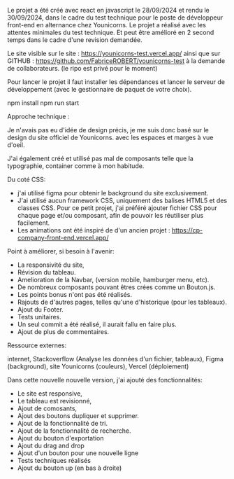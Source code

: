 Le projet a été créé avec react en javascript le 28/09/2024 et rendu le 30/09/2024, dans le cadre du test technique pour le poste de développeur front-end en alternance chez Younicorns.
Le projet a réalisé avec les attentes minimales du test technique. Et peut être amélioré en 2 second temps dans le cadre d'une revision demandée.

Le site visible sur le site : https://younicorns-test.vercel.app/
ainsi que sur GITHUB : https://github.com/FabriceROBERT/younicorns-test à la demande de collaborateurs. (le ripo est privé pour le moment)

Pour lancer le projet il faut installer les dépendances et lancer le serveur de développement (avec le gestionnaire de paquet de votre choix).

npm install
npm run start

Approche technique :

Je n'avais pas eu d'idée de design précis, je me suis donc basé sur le design du site officiel de Younicorns.
avec les espaces et marges à vue d'oeil.

J'ai également créé et utilisé pas mal de composants telle que la typographie, container comme à mon habitude.

Du coté CSS:

- j'ai utilisé figma pour obtenir le background du site exclusivement.
- J'ai utilisé aucun framework CSS, uniquement des balises HTML5 et des classes CSS. Pour ce petit projet, j'ai préféré ajouter fichier CSS pour chaque page et/ou composant, afin de pouvoir les réutiliser plus facilement.
- Les animations ont été inspiré de d'un ancien projet : https://cp-company-front-end.vercel.app/

Point à améliorer, si besoin à l'avenir:

- La responsivité du site,
- Révision du tableau.
- Amelioration de la Navbar, (version mobile, hamburger menu, etc).
- De nombreux composants pouvant êtres crées comme un Bouton.js.
- Les points bonus n'ont pas été réalisés.
- Rajouts de d'autres pages, telles qu'une d'historique (pour les tableaux).
- Ajout du Footer.
- Tests unitaires.
- Un seul commit a été réalisé, il aurait fallu en faire plus.
- Ajout de plus de commentaires.

Ressource externes:

internet, Stackoverflow (Analyse les données d'un fichier, tableaux), Figma (background), site Younicorns (couleurs), Vercel (déploiement)

<!-- 2 EME VERSION -->

Dans cette nouvelle nouvelle version, j'ai ajouté des fonctionnalités:

- Le site est responsive,
- Le tableau est revisionné,
- Ajout de comosants,
- Ajout des boutons dupliquer et supprimer.
- Ajout de la fonctionnalité de tri.
- Ajout de la fonctionnalité de recherche.
- Ajout du bouton d'exportation
- Ajout du drag and drop
- Ajout d'un bouton pour une nouvelle ligne
- Tests techniques réalisés
- Ajout du bouton up (en bas à droite)
